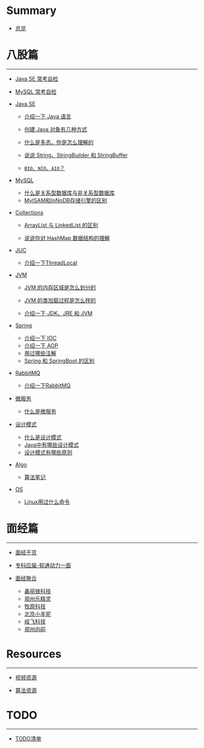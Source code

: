 # Summary 

- [总览](./README.md)

# 八股篇

---

- [Java SE 常考自检](./bagu/JavaSE自查版.md)

- [MySQL 常考自检](./bagu/MySQL自查版.md)

- [Java SE](./bagu/JavaSE/README.md)
  
  - [介绍一下 Java 语言](./bagu/JavaSE/介绍一下Java语言.md)
  
  - [创建 Java 对象有几种方式](./bagu/JavaSE/创建Java对象有几种方式.md)
  
  - [什么是多态，你是怎么理解的](./bagu/JavaSE/什么是多态，你怎么理解的.md)
  
  - [说说 String、StringBuilder 和 StringBuffer](./bagu/JavaSE/介绍一下String、StringBuilder和StringBuffer.md)

  - [`BIO`、`NIO`、`AIO`？](./bagu/JavaSE/BIO、NIO、AIO？.md)

- [MySQL](./bagu/MySQL/README.md)
  
  - [什么是关系型数据库与非关系型数据库](./bagu/MySQL/什么是关系型数据库与非关系型数据库.md)
  - [MyISAM和InNoDB存储引擎的区别](./bagu/MySQL/MyISAM和InNoDB存储引擎的区别.md)
  
- [Collections](./bagu/collections/README.md)
  
  - [ArrayList 与 LinkedList 的区别](./bagu/collections/ArrayList与LinkedList区别.md)

  - [说说你对 HashMap 数据结构的理解](./bagu/Collections/说说你对HashMap数据结构的理解.md)

- [JUC](./bagu/JUC/README.md)

  - [介绍一下ThreadLocal](./bagu/JUC/介绍一下ThreadLocal.md)
  
- [JVM](./bagu/JVM/README.md)
  
  - [JVM 的内存区域是怎么划分的](./bagu/JVM/JVM的内存区域.md)
  
  - [JVM 的类加载过程是怎么样的](./bagu/JVM/JVM的类加载过程是怎么样的.md)
  
  - [介绍一下 JDK、JRE 和 JVM](./bagu/JVM/JDK和JRE和JVM三者的关系.md)
  
    <!--  - [JVM 是如何创建对象的](./bagu/JVM/JVM是如何创建对象的.md)-->
  
    <!--  - [JVM 是如何实现的平台无关](./bagu/JVM/JVM是如何实现的平台无关.md)-->
  
    <!-- - [JVM 有哪些垃圾回收算法](./bagu/JVM/JVM有哪些垃圾回收算法.md)--> <!-- - [JUC](./bagu/JUC/README.md)-->
  
    <!--  - [什么是 Java 内存模型](./bagu/JUC/什么是Java内存模型.md)-->
  
    <!--  - [什么是 ThreadLocal](./bagu/JUC/什么是ThreadLocal.md)-->
  
    <!--  - [什么是死锁](./bagu/JUC/什么是死锁.md)-->
  
    <!--  - [什么是线程池](./bagu/JUC/什么是线程池.md)-->
  
- [Spring](./bagu/Spring/README.md)
  
  - [介绍一下 IOC](./bagu/Spring/介绍一下IOC.md)
  - [介绍一下 AOP](./bagu/Spring/介绍一下AOP.md)
  - [用过哪些注解](./bagu/Spring/用过哪些注解.md)
  - [Spring 和 SpringBoot 的区别](./bagu/Spring/Spring和SpringBoot的区别.md)
  

- [RabbitMQ](./bagu/RabbitMQ/README.md)
  - [介绍一下RabbitMQ](./bagu/RabbitMQ/介绍一下RabbitMQ.md)


- [微服务](./bagu/微服务/README.md)

  - [什么是微服务](./bagu/微服务/什么是微服务.md)

- [设计模式](./bagu/设计模式/README.md)

  - [什么是设计模式](./bagu/设计模式/什么是设计模式.md)
  - [Java中有哪些设计模式](./bagu/设计模式/Java中有哪些设计模式.md)
  - [设计模式有哪些原则](./bagu/设计模式/设计模式有哪些原则.md)


- [Algo](./bagu/Algo/README.md)

  - [算法笔记](./bagu/Algo/算法笔记.md)

- [OS](./bagu/OS/README.md)

  - [Linux用过什么命令](./bagu/OS/Linux用过什么命令.md)

# 面经篇

---

- [面经干货](./mianjing/about.md)
- [专科应届-软通动力一面](./mianjing/专科应届-软通动力一面.md)
- [面经聚合](./mianjing/collect/README.md)

  - [鑫丽锋科技](./mianjing/collect/xlf.md)
  - [郑州乐精灵](./mianjing/collect/ljl.md)
  - [牧原科技](./mianjing/collect/muyuan.md)
  - [北京小羊驼](./mianjing/collect/xyt.md)
  - [岐飞科技](./mianjing/collect/qfkj.md)
  - [郑州向前](./mianjing/collect/xq.md)

# Resources

---

- [视频资源](./Resources/videos.md)

- [算法资源](./Resources/algo.md)



# TODO

---

- [TODO清单](./todoList/todoList.md)
